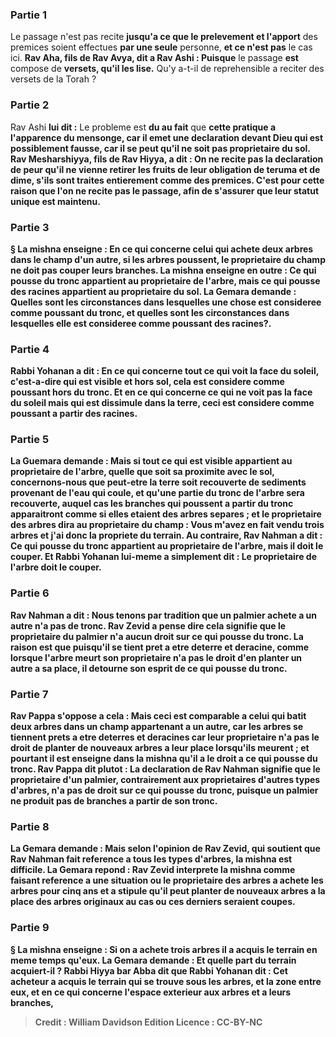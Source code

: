 
### Partie 1
Le passage n'est pas recite <b>jusqu'a ce que le prelevement et l'apport</b> des premices soient effectues <b>par une seule</b> personne, <b>et ce n'est pas</b> le cas ici. <b>Rav Aha, fils de Rav Avya, dit a Rav Ashi : Puisque</b> le passage <b>est</b> compose de <b>versets, qu'il les lise.</b> Qu'y a-t-il de reprehensible a reciter des versets de la Torah ?

### Partie 2
Rav Ashi <b>lui dit :</b> Le probleme est <b>du au fait</b> que <b>cette pratique <b>a l'apparence du mensonge,</b> car il emet une declaration devant Dieu qui est possiblement fausse, car il se peut qu'il ne soit pas proprietaire du sol. <b>Rav Mesharshiyya, fils de Rav Hiyya, a dit :</b> On ne recite pas la declaration <b>de peur qu'il ne vienne retirer</b> les fruits <b>de leur obligation de <b>teruma</i> et de dime,</b> s'ils sont traites entierement comme des premices. C'est pour cette raison que l'on ne recite pas le passage, afin de s'assurer que leur statut unique est maintenu.

### Partie 3
§ La mishna enseigne : En ce qui concerne celui qui achete deux arbres dans le champ d'un autre, si les arbres <b>poussent,</b> le proprietaire du champ <b>ne doit pas couper</b> leurs branches. La mishna enseigne en outre : Ce qui pousse du tronc appartient au proprietaire de l'arbre, mais ce qui pousse des racines appartient au proprietaire du sol. La Gemara demande : <b>Quelles sont les circonstances</b> dans lesquelles une chose est consideree comme poussant <b>du tronc, et quelles sont les circonstances</b> dans lesquelles elle est consideree comme poussant <b>des racines?</b>.

### Partie 4
<b>Rabbi Yohanan a dit :</b> En ce qui concerne <b>tout ce qui voit la face du soleil,</b> c'est-a-dire qui est visible et hors sol, <b>cela est</b> considere comme poussant <b>hors du tronc. Et</b> en ce qui concerne ce <b>qui ne voit pas la face du soleil</b> mais qui est dissimule dans la terre, <b>ceci est</b> considere comme poussant <b>a partir des racines.</b>

### Partie 5
La Guemara demande : <b>Mais</b> si tout ce qui est visible appartient au proprietaire de l'arbre, quelle que soit sa proximite avec le sol, <b>concernons-nous</b> que <b>peut-etre la terre soit recouverte de sediments</b> provenant de l'eau qui coule, et qu'une partie du tronc de l'arbre sera recouverte, auquel cas les branches qui poussent a partir du tronc apparaitront comme si elles etaient des arbres separes ; <b>et</b> le proprietaire des arbres <b>dira au</b> proprietaire du champ : <b>Vous</b> m'avez en fait <b>vendu trois</b> arbres <b>et j'ai</b> donc <b>la propriete</b> du <b>terrain. Au contraire, Rav Nahman a dit :</b> Ce qui pousse du tronc appartient au proprietaire de l'arbre, mais <b>il doit le couper</b>. <b>Et Rabbi Yohanan</b> lui-meme a <b>simplement dit :</b> Le proprietaire de l'arbre <b>doit le couper</b>.

### Partie 6
<b>Rav Nahman a dit : Nous tenons</b> par tradition que <b>un palmier</b> achete a un autre <b>n'a pas de tronc. Rav Zevid a pense dire</b> cela signifie que <b>le proprietaire du palmier n'a aucun</b> droit sur ce qui pousse du <b>tronc.</b> La raison est <b>que puisqu'il se tient</b> pret <b>a etre deterre et deracine,</b> comme lorsque l'arbre meurt son proprietaire n'a pas le droit d'en planter un autre a sa place, <b>il detourne son esprit</b> de ce qui pousse du tronc.

### Partie 7
<b>Rav Pappa s'oppose a cela : Mais</b> ceci est comparable a celui qui <b>batit deux arbres</b> dans un champ appartenant a un autre, <b>car</b> les arbres <b>se tiennent</b> prets <b>a etre deterres et deracines</b> car leur proprietaire n'a pas le droit de planter de nouveaux arbres a leur place lorsqu'ils meurent ; <b>et</b> pourtant il <b>est enseigne</b> dans la mishna <b>qu'il a</b> le droit a ce qui pousse du <b>tronc. Rav Pappa dit plutot :</b> La declaration de Rav Nahman signifie que <b>le proprietaire d'un palmier,</b> contrairement aux proprietaires d'autres types d'arbres, <b>n'a pas</b> de droit sur ce qui pousse du <b>tronc, puisque</b> un palmier <b>ne produit pas</b> de branches a partir de son <b>tronc.</b>

### Partie 8
La Gemara demande : <b>Mais selon</b> l'opinion de <b>Rav Zevid,</b> qui soutient que Rav Nahman fait reference a tous les types d'arbres, <b>la mishna</b> est <b>difficile.</b> La Gemara repond : Rav Zevid interprete la mishna comme faisant reference a une situation <b>ou le proprietaire des arbres <b>a achete</b> les arbres <b>pour cinq ans</b> et a stipule qu'il peut planter de nouveaux arbres a la place des arbres originaux au cas ou ces derniers seraient coupes.

### Partie 9
§ La mishna enseigne : Si <b>on a achete trois</b> arbres <b>il a acquis</b> le <b>terrain</b> en meme temps qu'eux. La Gemara demande : <b>Et quelle part</b> du terrain acquiert-il ? <b>Rabbi Hiyya bar Abba dit</b> que <b>Rabbi Yohanan dit : Cet</b> acheteur <b>a acquis</b> le terrain qui se trouve <b>sous</b> les arbres, <b>et</b> la zone <b>entre eux, et</b> en ce qui concerne l'espace <b>exterieur</b> aux arbres et a leurs branches,

>Credit : William Davidson Edition
>Licence : CC-BY-NC